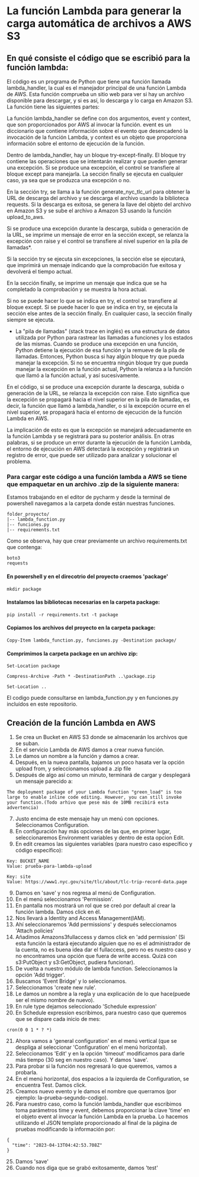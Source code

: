 # La función Lambda para generar la carga automática de archivos a AWS S3

## En qué consiste el código que se escribió para la función lambda: 

El código es un programa de Python que tiene una función llamada lambda_handler, la cual es el manejador principal de una función Lambda de AWS. Esta función comprueba un sitio web para ver si hay un archivo disponible para descargar, y si es así, lo descarga y lo carga en Amazon S3. La función tiene las siguientes partes:

La función lambda_handler se define con dos argumentos, event y context, que son proporcionados por AWS al invocar la función. event es un diccionario que contiene información sobre el evento que desencadenó la invocación de la función Lambda, y context es un objeto que proporciona información sobre el entorno de ejecución de la función.

Dentro de lambda_handler, hay un bloque try-except-finally. El bloque try contiene las operaciones que se intentarán realizar y que pueden generar una excepción. Si se produce una excepción, el control se transfiere al bloque except para manejarla. La sección finally se ejecuta en cualquier caso, ya sea que se produzca una excepción o no.

En la sección try, se llama a la función generate_nyc_tlc_url para obtener la URL de descarga del archivo y se descarga el archivo usando la biblioteca requests. Si la descarga es exitosa, se genera la llave del objeto del archivo en Amazon S3 y se sube el archivo a Amazon S3 usando la función upload_to_aws.

Si se produce una excepción durante la descarga, subida o generación de la URL, se imprime un mensaje de error en la sección except, se relanza la excepción con raise y el control se transfiere al nivel superior en la pila de llamadas*.

Si la sección try se ejecuta sin excepciones, la sección else se ejecutará, que imprimirá un mensaje indicando que la comprobación fue exitosa y devolverá el tiempo actual.

En la sección finally, se imprime un mensaje que indica que se ha completado la comprobación y se muestra la hora actual.

Si no se puede hacer lo que se indica en try, el control se transfiere al bloque except. Si se puede hacer lo que se indica en try, se ejecuta la sección else antes de la sección finally. En cualquier caso, la sección finally siempre se ejecuta.

* La "pila de llamadas" (stack trace en inglés) es una estructura de datos utilizada por Python para rastrear las llamadas a funciones y los estados de las mismas. Cuando se produce una excepción en una función, Python detiene la ejecución de esa función y la remueve de la pila de llamadas. Entonces, Python busca si hay algún bloque try que pueda manejar la excepción. Si no se encuentra ningún bloque try que pueda manejar la excepción en la función actual, Python la relanza a la función que llamó a la función actual, y así sucesivamente.

En el código, si se produce una excepción durante la descarga, subida o generación de la URL, se relanza la excepción con raise. Esto significa que la excepción se propagará hacia el nivel superior en la pila de llamadas, es decir, la función que llamó a lambda_handler, o si la excepción ocurre en el nivel superior, se propagará hacia el entorno de ejecución de la función Lambda en AWS.

La implicación de esto es que la excepción se manejará adecuadamente en la función Lambda y se registrará para su posterior análisis. En otras palabras, si se produce un error durante la ejecución de la función Lambda, el entorno de ejecución en AWS detectará la excepción y registrará un registro de error, que puede ser utilizado para analizar y solucionar el problema.

### Para cargar este código a una función lambda a AWS se tiene que empaquetar en un archivo .zip de la siguiente manera: 

Estamos trabajando en el editor de pycharm y desde la terminal de powershell navegamos a la carpeta donde están nuestras funciones. 

```
folder_proyecto/
|-- lambda_function.py
|-- funciones.py
|-- requirements.txt
```
Como se observa, hay que crear previamente un archivo requirements.txt que contenga: 
```
boto3
requests
```
#### En powershell y en el direcotrio del proyecto craemos 'package'

```
mkdir package
```

#### Instalamos las bibliotecas necesarias en la carpeta package:

```
pip install -r requirements.txt -t package
```

#### Copiamos los archivos del proyecto en la carpeta package:

```
Copy-Item lambda_function.py, funciones.py -Destination package/
```

#### Comprimimos la carpeta package en un archivo zip:

```
Set-Location package
```
```
Compress-Archive -Path * -DestinationPath ..\package.zip
```
```
Set-Location ..
```


El codigo puede consultarse en lambda_function.py y en funciones.py incluídos en este repositorio.

## Creación de la función Lambda en AWS

1. Se crea un Bucket en AWS S3 donde se almacenarán los archivos que se suban. 
2. En el servicio Lambda de AWS damos a crear nueva función. 
3. Le damos un nombre a la función y damos a crear. 
4. Después, en la nueva pantalla, bajamos un poco hasata ver la opción upload from, y seleccionamos upload a .zip file
5. Después de algo así como un minuto, terminará de cargar y desplegará un mensaje parecido a: 
```
The deployment package of your Lambda function "green_load" is too large to enable inline code editing. However, you can still invoke your function.(Todo arhivo que pese más de 10MB recibirá esta advertencia)
```
7. Justo encima de este mensaje hay un menú con opciones. Seleccionamos Configuration. 
8. En configuración hay más opciones de las que, en primer lugar, seleccionaremos Environment variables y dentro de esta opcion Edit. 
9. En edit creamos las siguientes variables (para nuestro caso específico y código específico): 
```
Key: BUCKET_NAME
Value: prueba-para-lambda-upload
```
```
Key: site
Value: https://www1.nyc.gov/site/tlc/about/tlc-trip-record-data.page
```
9. Damos en 'save' y nos regresa al menú de Configuration. 
10. En el menú seleccionamos 'Permission'. 
11. En pantalla nos mostrará un rol que se creó por default al crear la función lambda. Damos click en él.
12. Nos llevará a Identity and Access Management(IAM). 
13. Ahí seleccionaremos 'Add permissions' y después seleccionamos 'Attach policies'
14. Añadimos Amazons3fullaccess y damos click en 'add permission' (Si esta función la estará ejecutando alguien que no es el administrador de la cuenta, no es buena idea dar el fullaccess, pero no es nuestro caso y no encontramos una opción que fuera de write access. Quizá con s3:PutObject y s3:GetObject, pudiera funcionar).
15. De vuelta a nuestro módulo de lambda function. Seleccionamos la opción 'Add trigger'. 
16. Buscamos 'Event Bridge' y lo seleccionamos. 
17. Seleccionamos 'create new rule'.
18. Le damos un nombre a la regla y una explicación de lo que hace(puede ser el mismo nombre de nuevo).
19. En rule type dejamos seleccionado 'Schedule expression'
20. En Schedule expression escribimos, para nuestro caso que queremos que se dispare cada inicio de mes: 
```
cron(0 0 1 * ? *)
```
21. Ahora vamos a 'general configuration' en el menú vertical (que se despliga al seleccionar 'Configuration' en el menú horizontal). 
22. Seleccionamos 'Edit' y en la opción 'timeout' modificamos para darle más tiempo (30 seg en nuestro caso). Y damos 'save'.
23. Para probar si la función nos regresará lo que queremos, vamos a probarla. 
24. En el menú horizontal, dos espacios a la izquierda de Configuration, se encuentra Test. Damos click. 
25. Creamos nuevo evento y le damos el nombre que querramos (por ejemplo: la-prueba-segundo-codigo). 
26. Para nuestro caso, como la función lambda_handler que escribimos toma parámetros time y event, debemos proporcionar la clave 'time' en el objeto event al invocar la función Lambda en la prueba. Lo hacemos utilizando el JSON template proporcionado al final de la página de pruebas modificando la información por: 
```
{
  "time": "2023-04-13T04:42:53.708Z"
}
```
25. Damos 'save'
26. Cuando nos diga que se grabó exitosamente, damos 'test'


